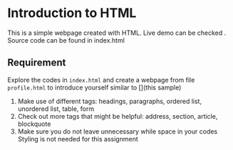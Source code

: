 # Introduction to HTML

This is a simple webpage created with HTML. Live demo can be
checked [](here). Source code can be found in index.html

## Requirement

Explore the codes in `index.html` and create a webpage from file `profile.html` to introduce yourself similar to
[](this sample)

1. Make use of different tags: headings, paragraphs, ordered list, unordered list, table, form
2. Check out more tags that might be helpful: address, section, article, blockquote
3. Make sure you do not leave unnecessary while space in your codes
Styling is not needed for this assignment
